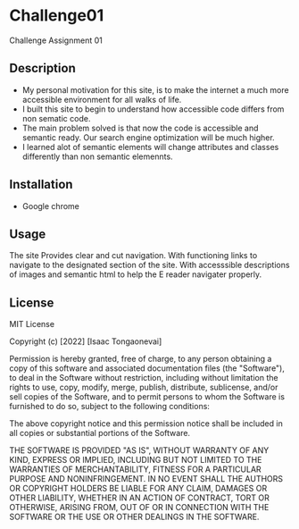# Challenge01
Challenge Assignment 01


## Description

- My personal motivation for this site, is to make the internet a much more accessible environment for all walks of life.
- I built this site to begin to understand how accessible code differs from non sematic code.
- The main problem solved is that now the code is accessible and semantic ready. Our search engine optimization will be much higher.
- I learned alot of semantic elements will change attributes and classes differently than non semantic elemennts.


## Installation

- Google chrome

## Usage

The site Provides clear and cut navigation. With functioning links to navigate to the designated section of the site.
With accesssible descriptions of images and semantic html to help the E reader navigater properly.

## License

MIT License

Copyright (c) [2022] [Isaac Tongaonevai]

Permission is hereby granted, free of charge, to any person obtaining a copy
of this software and associated documentation files (the "Software"), to deal
in the Software without restriction, including without limitation the rights
to use, copy, modify, merge, publish, distribute, sublicense, and/or sell
copies of the Software, and to permit persons to whom the Software is
furnished to do so, subject to the following conditions:

The above copyright notice and this permission notice shall be included in all
copies or substantial portions of the Software.

THE SOFTWARE IS PROVIDED "AS IS", WITHOUT WARRANTY OF ANY KIND, EXPRESS OR
IMPLIED, INCLUDING BUT NOT LIMITED TO THE WARRANTIES OF MERCHANTABILITY,
FITNESS FOR A PARTICULAR PURPOSE AND NONINFRINGEMENT. IN NO EVENT SHALL THE
AUTHORS OR COPYRIGHT HOLDERS BE LIABLE FOR ANY CLAIM, DAMAGES OR OTHER
LIABILITY, WHETHER IN AN ACTION OF CONTRACT, TORT OR OTHERWISE, ARISING FROM,
OUT OF OR IN CONNECTION WITH THE SOFTWARE OR THE USE OR OTHER DEALINGS IN THE
SOFTWARE.
